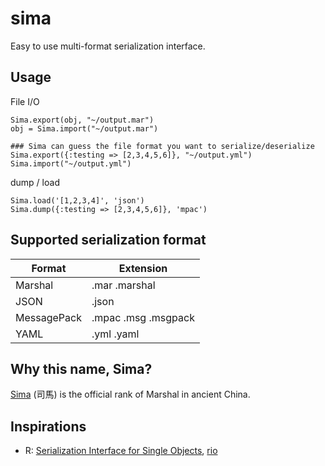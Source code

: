 # sima

Easy to use multi-format serialization interface.

## Usage

File I/O

```{ruby}
Sima.export(obj, "~/output.mar")
obj = Sima.import("~/output.mar")

### Sima can guess the file format you want to serialize/deserialize
Sima.export({:testing => [2,3,4,5,6]}, "~/output.yml")
Sima.import("~/output.yml")
```
dump / load

```{ruby}
Sima.load('[1,2,3,4]', 'json')
Sima.dump({:testing => [2,3,4,5,6]}, 'mpac')
```

## Supported serialization format

| Format | Extension |
| ------ | --------- |
| Marshal | .mar .marshal |
| JSON | .json |
| MessagePack | .mpac .msg .msgpack |
| YAML | .yml .yaml |

## Why this name, Sima?

[Sima](https://en.wikipedia.org/wiki/Sima_(office)) (司馬) is the official rank of Marshal in ancient China.

## Inspirations

-   R: [Serialization Interface for Single Objects](https://stat.ethz.ch/R-manual/R-patched/library/base/html/readRDS.html), [rio](https://github.com/leeper/rio)
